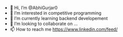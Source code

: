 - 👋 Hi, I’m @AbhiGurjar0
- 👀 I’m interested in competitive programming 
- 🌱 I’m currently learning backend developement
- 💞️ I’m looking to collaborate on ...
- 📫 How to reach me https://www.linkedin.com/feed/


<!---
AbhiGurjar0/AbhiGurjar0 is a ✨ special ✨ repository because its `README.md` (this file) appears on your GitHub profile.
You can click the Preview link to take a look at your changes.
--->
